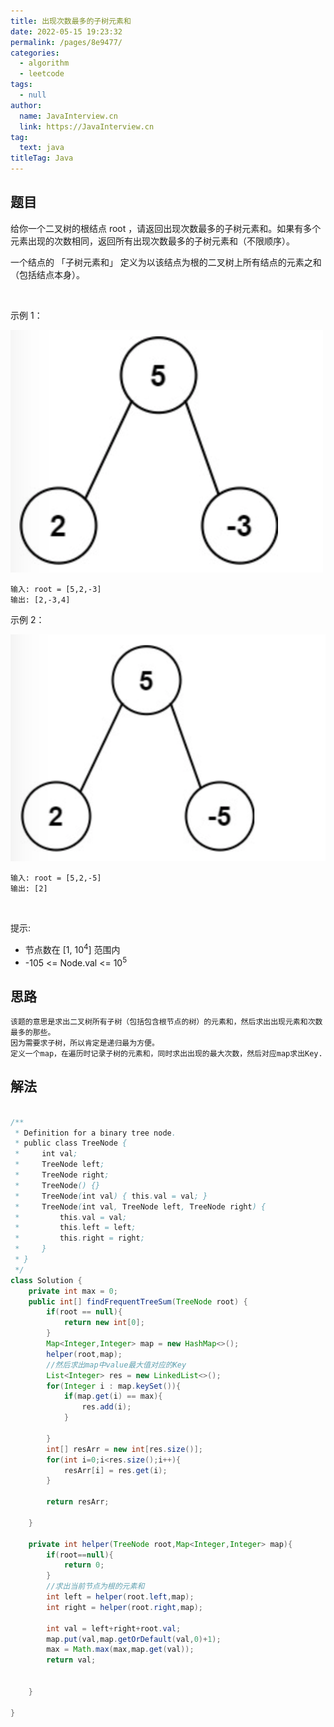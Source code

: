 ```yaml
---
title: 出现次数最多的子树元素和
date: 2022-05-15 19:23:32
permalink: /pages/8e9477/
categories: 
  - algorithm
  - leetcode
tags: 
  - null
author: 
  name: JavaInterview.cn
  link: https://JavaInterview.cn
tag: 
  text: java
titleTag: Java
---
```




## 题目
给你一个二叉树的根结点 root ，请返回出现次数最多的子树元素和。如果有多个元素出现的次数相同，返回所有出现次数最多的子树元素和（不限顺序）。

一个结点的 「子树元素和」 定义为以该结点为根的二叉树上所有结点的元素之和（包括结点本身）。

 

示例 1：

![](/media/pictures/leetcode/freq1-tree.png)


    输入: root = [5,2,-3]
    输出: [2,-3,4]
示例 2：

![](/media/pictures/leetcode/freq2-tree.png)

    输入: root = [5,2,-5]
    输出: [2]
 

提示:

- 节点数在 [1, 10<sup>4</sup>] 范围内
- -105 <= Node.val <= 10<sup>5</sup>


## 思路

    该题的意思是求出二叉树所有子树（包括包含根节点的树）的元素和，然后求出出现元素和次数最多的那些。
    因为需要求子树，所以肯定是递归最为方便。
    定义一个map，在遍历时记录子树的元素和，同时求出出现的最大次数，然后对应map求出Key.


## 解法
```java

/**
 * Definition for a binary tree node.
 * public class TreeNode {
 *     int val;
 *     TreeNode left;
 *     TreeNode right;
 *     TreeNode() {}
 *     TreeNode(int val) { this.val = val; }
 *     TreeNode(int val, TreeNode left, TreeNode right) {
 *         this.val = val;
 *         this.left = left;
 *         this.right = right;
 *     }
 * }
 */
class Solution {
    private int max = 0;
    public int[] findFrequentTreeSum(TreeNode root) {
        if(root == null){
            return new int[0];
        }
        Map<Integer,Integer> map = new HashMap<>();
        helper(root,map);
        //然后求出map中value最大值对应的Key
        List<Integer> res = new LinkedList<>();
        for(Integer i : map.keySet()){
            if(map.get(i) == max){
                res.add(i);
            }

        }
        int[] resArr = new int[res.size()];
        for(int i=0;i<res.size();i++){
            resArr[i] = res.get(i);
        }

        return resArr;

    }

    private int helper(TreeNode root,Map<Integer,Integer> map){
        if(root==null){
            return 0;
        }
        //求出当前节点为根的元素和
        int left = helper(root.left,map);
        int right = helper(root.right,map);

        int val = left+right+root.val;
        map.put(val,map.getOrDefault(val,0)+1);
        max = Math.max(max,map.get(val));
        return val;


    }

}
```